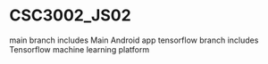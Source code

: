 # CSC3002_JS02
main branch includes Main Android app
tensorflow branch includes Tensorflow machine learning platform

